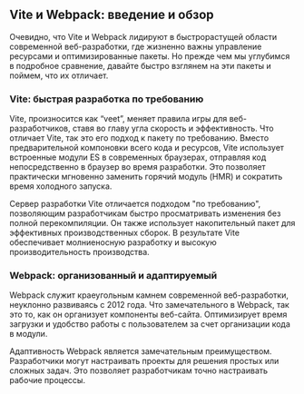 ## Vite и Webpack: введение и обзор
Очевидно, что Vite и Webpack лидируют в быстрорастущей области современной веб-разработки, где жизненно важны управление ресурсами и оптимизированные пакеты. Но прежде чем мы углубимся в подробное сравнение, давайте быстро взглянем на эти пакеты и поймем, что их отличает.

### Vite: быстрая разработка по требованию
Vite, произносится как “veet”, меняет правила игры для веб-разработчиков, ставя во главу угла скорость и эффективность. Что отличает Vite, так это его подход к пакету по требованию. Вместо предварительной компоновки всего кода и ресурсов, Vite использует встроенные модули ES в современных браузерах, отправляя код непосредственно в браузер во время разработки. Это позволяет практически мгновенно заменить горячий модуль (HMR) и сократить время холодного запуска.

Сервер разработки Vite отличается подходом "по требованию", позволяющим разработчикам быстро просматривать изменения без полной перекомпиляции. Он также использует накопительный пакет для эффективных производственных сборок. В результате Vite обеспечивает молниеносную разработку и высокую производительность производства.

### Webpack: организованный и адаптируемый
Webpack служит краеугольным камнем современной веб-разработки, неуклонно развиваясь с 2012 года. Что замечательного в Webpack, так это то, как он организует компоненты веб-сайта. Оптимизирует время загрузки и удобство работы с пользователем за счет организации кода в модули.

Адаптивность Webpack является замечательным преимуществом. Разработчики могут настраивать проекты для решения простых или сложных задач. Это позволяет разработчикам точно настраивать рабочие процессы.
